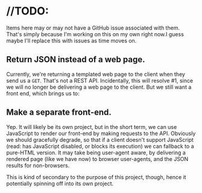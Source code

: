 # //TODO:

Items here may or may not have a GitHub issue associated with them. That's simply because I'm working on this on my own right now.I guess maybe I'll replace this with issues as time moves on.

## Return JSON instead of a web page.
Currently, we're returning a templated web page to the client when they send us a `GET`. That's not a REST API. Incidentally, this will resolve #1, since we will no longer be delivering a web page to the client. But we still want a front end, which brings us to:

## Make a separate front-end.
Yep. It will likely be its own project, but in the short term, we can use JavaScript to render our front-end by making requests to the API. Obviously we should gracefully degrade, so that if a client doesn't support JavaScript (read: has JavaScript disabled, or blocks its execution) we can fallback to a pure-HTML version. It may take being user-agent aware, by delivering a rendered page (like we have now) to browser user-agents, and the JSON results for non-browsers.

This is kind of secondary to the purpose of this project, though, hence it potentially spinning off into its own project.